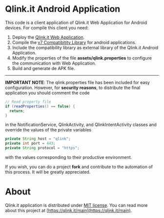 # Qlink.it Android Application

This code is a client application of Qlink.it Web Application for Android devices.
For compile this client you need:

1. Deploy the [Qlink.it Web Application](https://github.com/qlinkit/webapp).
2. Compile the [v7 Compatibitity Library](https://github.com/qlinkit/support-v7-appcompat) for android applications.
3. Include the compatibility library as external library of the Qlink.it Android Application.
4. Modify the properties of the file **assets/qlink.properties** to configure the communication with Web Application.
5. Build and generate de APK file.

____
**IMPORTANT NOTE**: 
The qlink.properties file has been included for easy configuration. However, for **security reasons**, to distribute the final application you should comment the code

```java
// Read property file
if (readProperties() == false) {
  return;
}
```
in the NotificationService, QlinkActivity, and QlinkIntentActivity classes and override the values of the private variables

```java
private String host = "qlink";
private int port = 443;
private String protocol = "https";
```

with the values corresponding to their productive environment.

If you wish, you can do a project **fork** and contribute to the automation of this process. It will be greatly appreciated.

# About
Qlink.it application is distributed under [MIT license](https://opensource.org/licenses/MIT). You can read more about this project at [https://qlink.it/main](https://qlink.it/main).
